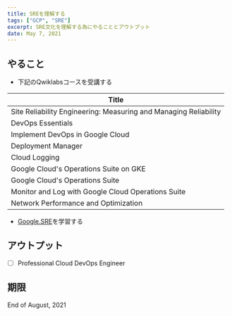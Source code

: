 ```yaml
---
title: SREを理解する
tags: ["GCP", "SRE"]
excerpt: SRE文化を理解する為にやることとアウトプット
date: May 7, 2021
---
```


## やること
- 下記のQwiklabsコースを受講する

| Title |
| ------------- |
| Site Reliability Engineering: Measuring and Managing Reliability |
| DevOps Essentials |
| Implement DevOps in Google Cloud |
| Deployment Manager |
| Cloud Logging |
| Google Cloud's Operations Suite on GKE |
| Google Cloud's Operations Suite |
| Monitor and Log with Google Cloud Operations Suite |
| Network Performance and Optimization | 

- [Google.SRE](https://sre.google/)を学習する 

## アウトプット
- [ ] Professional Cloud DevOps Engineer

## 期限
End of August, 2021
